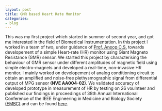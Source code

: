 ```yaml
---
layout: post
title: GMR based Heart Rate Monitor
categories:
- blog
---
```

This was my first project which started in summer of second year, and got me interested in the field of Biomedical Instrumentation. In this project I worked in a team of two, under guidance of [Prof. Anoop C.S.](https://www.iist.ac.in/avionics/anoop.cs) towards developement of a simple Heart-rate (HR) monitor using Giant Magneto Resistance (GMR) sensor. We started this project by characterising the behaviour of GMR sensor under different amplitudes of magnetic field using simple electro-magnets and developed a real-time, non-invasive HR monitor. I mainly worked on developement of analog conditioning circuit to obtain an amplified and noise-free plethysmographic signal from differential output of MPG sensor **(NVE AA004-02)**. We validated accuracy of developed prototype in measurement of HR by testing on 26 voulnteer and published our findings in proceedings of 38th Annual International Conference of the IEEE Engineering in Medicine and Biology Society [(EMBC)](#) and can be found [here](https://ieeexplore.ieee.org/document/7591819).

<!--
Tattooed roof party *vinyl* freegan single-origin coffee wayfarers tousled, umami yr
meggings hella selvage. Butcher bespoke seitan, cornhole umami gentrify put a bird 
on it occupy trust fund. Umami whatever kitsch, locavore fingerstache Tumblr pork belly
[keffiyeh](#). Chia Echo Park Pitchfork, Blue Bottle [hashtag](#) stumptown skateboard selvage 
mixtape. Echo Park retro butcher banjo cardigan, seitan flannel Brooklyn paleo fixie 
Truffaut. Forage mustache Thundercats next level disrupt. Bicycle rights forage tattooed
chia, **wayfarers** swag raw denim hashtag biodiesel occupy gastropub!

---

# It's all in the game.

## You come at the king, you best not miss.

### Be subtle with it, man. You know what subtle means?

VHS post-ironic cred **bespoke** banjo. Yr wayfarers literally gentrify, flexitarian fap 
dreamcatcher plaid cornhole Intelligentsia paleo. Beard try-hard direct trade, shabby chic 
Helvetica `look ma, I can code`. Lo-fi American Apparel tattooed [Vice](#) tofu, yr vinyl. 
Williamsburg butcher hella mumblecore fixie mlkshk, cliche wolf keytar mixtape kitsch banh mi 
salvia. High Life Odd Future *chambray* kale chips hoodie, cray pop-up. Helvetica narwhal 
iPhone try-hard jean shorts.

> This is a quote from someone famous about productivity


Syntax highlighting with Solarized theme.

{% highlight ruby %}
class User < ActiveRecord::Base
  attr_accessible :email, :name

  ... tons of other crap ...

end

{% endhighlight %}
-->
